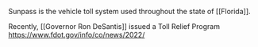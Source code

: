 Sunpass is the vehicle toll system used throughout the state of [[Florida]].

Recently, [[Governor Ron DeSantis]] issued a Toll Relief Program <https://www.fdot.gov/info/co/news/2022/>
